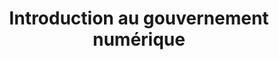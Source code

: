 ---
title: 'Introduction au gouvernement numérique '
description: >-
    Une liste de lecture sur la prestation de services numériques et la modernisation des technologies.
buttonText: 'En savoir plus'
buttonAria: 'Pour en savoir plus sur Introduction au gouvernement numérique.'
url: ''  
---